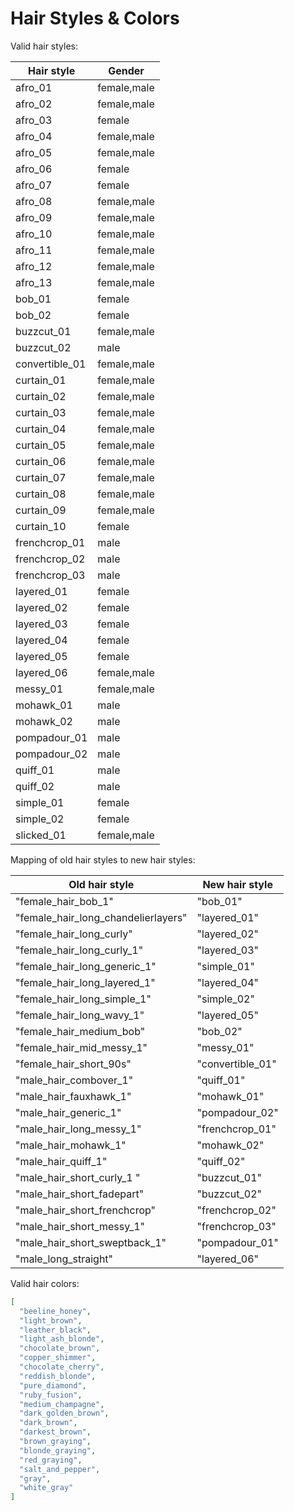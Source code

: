 # Hair Styles & Colors

Valid hair styles:

|   Hair style   |   Gender    |
|----------------|-------------|
| afro_01        | female,male |
| afro_02        | female,male |
| afro_03        | female      |
| afro_04        | female,male |
| afro_05        | female,male |
| afro_06        | female      |
| afro_07        | female      |
| afro_08        | female,male |
| afro_09        | female,male |
| afro_10        | female,male |
| afro_11        | female,male |
| afro_12        | female,male |
| afro_13        | female,male |
| bob_01         | female      |
| bob_02         | female      |
| buzzcut_01     | female,male |
| buzzcut_02     | male        |
| convertible_01 | female,male |
| curtain_01     | female,male |
| curtain_02     | female,male |
| curtain_03     | female,male |
| curtain_04     | female,male |
| curtain_05     | female,male |
| curtain_06     | female,male |
| curtain_07     | female,male |
| curtain_08     | female,male |
| curtain_09     | female,male |
| curtain_10     | female      |
| frenchcrop_01  | male        |
| frenchcrop_02  | male        |
| frenchcrop_03  | male        |
| layered_01     | female      |
| layered_02     | female      |
| layered_03     | female      |
| layered_04     | female      |
| layered_05     | female      |
| layered_06     | female,male |
| messy_01       | female,male |
| mohawk_01      | male        |
| mohawk_02      | male        |
| pompadour_01   | male        |
| pompadour_02   | male        |
| quiff_01       | male        |
| quiff_02       | male        |
| simple_01      | female      |
| simple_02      | female      |
| slicked_01     | female,male |

Mapping of old hair styles to new hair styles:

|           Old hair style                 |   New hair style  |
|------------------------------------------|-------------------|
| "female_hair_bob_1"                      | "bob_01"          |
| "female_hair_long_chandelierlayers"      | "layered_01"      |
| "female_hair_long_curly"                 | "layered_02"      |
| "female_hair_long_curly_1"               | "layered_03"      |
| "female_hair_long_generic_1"             | "simple_01"       |
| "female_hair_long_layered_1"             | "layered_04"      |
| "female_hair_long_simple_1"              | "simple_02"       |
| "female_hair_long_wavy_1"                | "layered_05"      |
| "female_hair_medium_bob"                 | "bob_02"          |
| "female_hair_mid_messy_1"                | "messy_01"        |
| "female_hair_short_90s"                  | "convertible_01"  |
| "male_hair_combover_1"                   | "quiff_01"        |
| "male_hair_fauxhawk_1"                   | "mohawk_01"       |
| "male_hair_generic_1"                    | "pompadour_02"    |
| "male_hair_long_messy_1"                 | "frenchcrop_01"   |
| "male_hair_mohawk_1"                     | "mohawk_02"       |
| "male_hair_quiff_1"                      | "quiff_02"        |
| "male_hair_short_curly_1 "               | "buzzcut_01"      |
| "male_hair_short_fadepart"               | "buzzcut_02"      |
| "male_hair_short_frenchcrop"             | "frenchcrop_02"   |
| "male_hair_short_messy_1"                | "frenchcrop_03"   |
| "male_hair_short_sweptback_1"            | "pompadour_01"    |
| "male_long_straight"                     | "layered_06"      |

Valid hair colors:

```json
[
  "beeline_honey",
  "light_brown",
  "leather_black",
  "light_ash_blonde",
  "chocolate_brown",
  "copper_shimmer",
  "chocolate_cherry",
  "reddish_blonde",
  "pure_diamond",
  "ruby_fusion",
  "medium_champagne",
  "dark_golden_brown",
  "dark_brown",
  "darkest_brown",
  "brown_graying",
  "blonde_graying",
  "red_graying",
  "salt_and_pepper",
  "gray",
  "white_gray"
]
```
